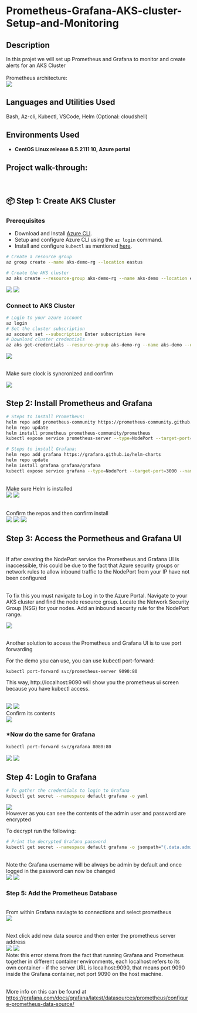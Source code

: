 # Prometheus-Grafana-AKS-cluster-Setup-and-Monitoring
<h2>Description</h2>
In this projet we will set up Prometheus and Grafana to monitor and create alerts for an AKS Cluster
<br />
<br/>  Prometheus architecture: <br/>
<img src="https://github.com/user-attachments/assets/4bf3b677-2866-4a42-ad94-8e7776117baa"/>


<h2>Languages and Utilities Used</h2>

Bash, Az-cli, Kubectl, VSCode, Helm (Optional: cloudshell)

<h2>Environments Used </h2>

- <b>CentOS Linux release 8.5.2111
 10, Azure portal </b>

<h2>Project walk-through:</h2>
<br/>
<p align="center">

 ## 📦 Step 1: Create AKS Cluster

### **Prerequisites**  
- Download and Install [Azure CLI](https://docs.microsoft.com/en-us/cli/azure/install-azure-cli).  
- Setup and configure Azure CLI using the `az login` command.  
- Install and configure `kubectl` as mentioned [here](https://kubernetes.io/docs/tasks/tools/install-kubectl/).

```bash
# Create a resource group
az group create --name aks-demo-rg --location eastus

# Create the AKS cluster
az aks create --resource-group aks-demo-rg --name aks-demo --location eastus2 --node-count 2 --enable-managed-identity --generate-ssh-keys
```

<img src="https://github.com/user-attachments/assets/ac86358c-104c-48b6-a506-a0d3658833bf"/>
<img src="https://github.com/user-attachments/assets/2724b032-6e8a-45b1-ad2d-5554ba06f801"/>

### **Connect to AKS Cluster**  
```bash
# Login to your azure account
az login
# Set the cluster subscription
az account set --subscription Enter subscription Here
# Download cluster credentials
az aks get-credentials --resource-group aks-demo-rg --name aks-demo --overwrite-existing

```
<img src="https://github.com/user-attachments/assets/3c3af067-95d3-458f-a90e-e046da1dcdac"/>

<br/>  Make sure clock is syncronized and confirm <br/>

<img src="https://github.com/user-attachments/assets/ec68a4be-19ad-4a44-8332-229853a4b662"/>

##  Step 2: Install Prometheus and Grafana

```bash
# Steps to Install Prometheus:
helm repo add prometheus-community https://prometheus-community.github.io/helm-charts
helm repo update
helm install prometheus prometheus-community/prometheus
kubectl expose service prometheus-server --type=NodePort --target-port=9090 --name=prometheus-server-ext

# Steps to install Grafana:
helm repo add grafana https://grafana.github.io/helm-charts
helm repo update
helm install grafana grafana/grafana
kubectl expose service grafana --type=NodePort --target-port=3000 --name=grafana-ext

```
<br/> Make sure Helm is installed <br/>
<img src="https://github.com/user-attachments/assets/885dd9ee-d29c-4a5b-b9cd-11eae0e521de"/>
<img src="https://github.com/user-attachments/assets/cd8b6112-3518-47a8-b3eb-a9b0a9ca0700"/>

<br/> Confirm the repos and then confirm install <br/>
<img src="https://github.com/user-attachments/assets/8fbea5a6-e59b-46ca-8ed1-3e4a6c93fbf1"/>
<img src="https://github.com/user-attachments/assets/bbeb6bbc-b1fa-4608-8191-bac10b07d2a9"/>
<img src="https://github.com/user-attachments/assets/be8e2f20-462e-4cb7-aec8-9deb7ab5a428"/>



##  Step 3: Access the Pormetheus and Grafana UI 

<br/> If after creating the NodePort service the Prometheus and Grafana UI is inaccessible, this could be due to the fact that Azure security groups or network rules to allow inbound traffic to the NodePort from your IP have not been configured <br/>

<br/> To fix this you must navigate to Log in to the Azure Portal.
Navigate to your AKS cluster and find the node resource group.
Locate the Network Security Group (NSG) for your nodes.
Add an inbound security rule for the NodePort range.<br/>

<img src="https://github.com/user-attachments/assets/31503d76-c470-4714-a36f-d577a8e9c53e"/>

<br/> Another solution to access the Prometheus and Grafana UI is to use port forwarding   

For the demo you can use, you can use kubectl port-forward:
```bash
kubectl port-forward svc/prometheus-server 9090:80
```
This way, http://localhost:9090 will show you the prometheus ui screen because you have kubectl access.

<br/>

<img src="https://github.com/user-attachments/assets/2e27ac24-e4a7-4a73-b6c5-1cacaf2f47f7"/>
<img src="https://github.com/user-attachments/assets/afe44fce-876d-4c4b-adb1-51c74c4bf9c8"/>
<br/> Confirm its contents </br>
<img src="https://github.com/user-attachments/assets/2acd78cf-95fe-4800-b65c-ad57a0ca374e"/>


### ***Now do the same for Grafana**

```bash
kubectl port-forward svc/grafana 8080:80
```
<img src="https://github.com/user-attachments/assets/3240e699-6099-4c23-9e41-a5d287d88209"/>
<img src="https://github.com/user-attachments/assets/1ddff298-7918-40fe-80ba-c8320f0b5b38"/>


## Step 4: Login to Grafana 
```Bash
# To gather the credentials to login to Grafana
kubectl get secret --namespace default grafana -o yaml
```
<img src="https://github.com/user-attachments/assets/05ca6d30-26e1-4ba6-bf3c-ae975c59a114"/>
</br> However as you can see the contents of the admin user and password are encrypted  

To decrypt run the following:
<br/>
```bash
# Print the decrypted Grafana password
kubectl get secret --namespace default grafana -o jsonpath="{.data.admin-password}" | base64 --decode ; echo
````

<br/> Note the Grafana username will be always be admin by default and once logged in the password can now be changed <br/>
<img src="https://github.com/user-attachments/assets/93417c1f-bfe3-4aac-8713-46114fc2c54d"/>
<img src="https://github.com/user-attachments/assets/abfbba53-de5c-40c7-af5f-668a188faf12"/>


### Step 5: Add the Prometheus Database 

<br/> From within Grafana naviagte to connections and select prometheus<br/>
<img src="https://github.com/user-attachments/assets/2db3008b-9fe8-4dfe-9f84-3ed88176fd29"/>

<br/> Next click add new data source and then enter the prometheus server address <br/>
<img src="https://github.com/user-attachments/assets/78d78662-1db1-4480-924f-b8a38a22dba0"/>
<img src="https://github.com/user-attachments/assets/6688d363-c43a-401d-a330-9853f03315a7"/>
</br> Note: this error stems from the fact that running Grafana and Prometheus together in different container environments, each localhost refers to its own container - if the server URL is localhost:9090, that means port 9090 inside the Grafana container, not port 9090 on the host machine.<br/>

<br/> More info on this can be found at https://grafana.com/docs/grafana/latest/datasources/prometheus/configure-prometheus-data-source/ <br/> 

<img src=""/>
<img src=""/>
<img src=""/>
<img src=""/>





